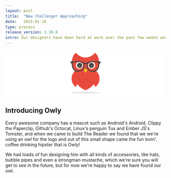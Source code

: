 ```yaml
---
layout: post
title:  "New Challenger Approaching"
date:   2015-01-16
type: process
release_version: 1.10.0
intro: Our designers have been hard at work over the past few weeks and look what we've created.
---
```


![Introducing Owly](img/owly.png)

## Introducing Owly

Every awesome company has a mascot such as Android's Android, Clippy the Paperclip, Github's Octocat, Linux's penguin Tux and Ember JS's Tomster, and when we came to build The Reader we found that we we're using an owl for the logo and out of this small shape came the fun lovin', coffee drinking hipster that is Owly!

We had loads of fun designing him with all kinds of accessories, like hats, bubble pipes and even a strongman mustache, which we're sure you will get to see in the future, but for now we're happy to say we have found our owl.
